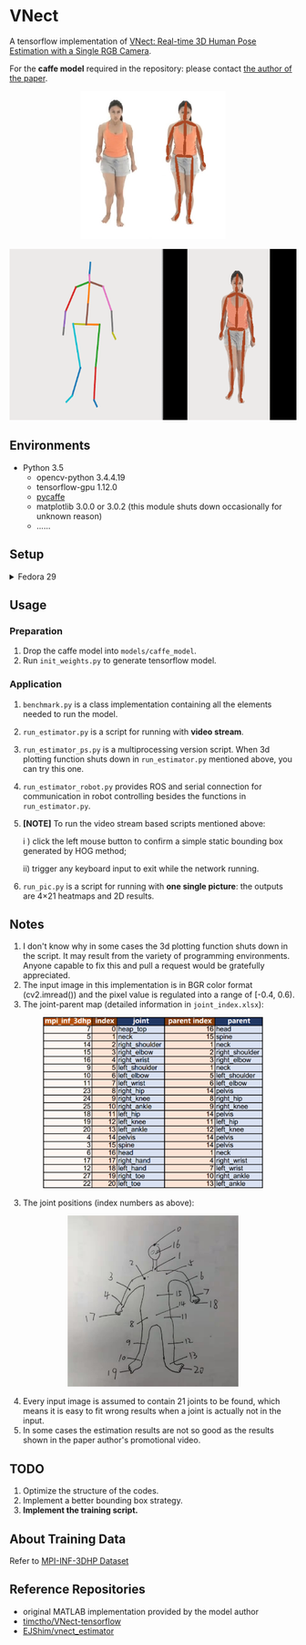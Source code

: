 # VNect

A tensorflow implementation of [VNect: Real-time 3D Human Pose Estimation with a Single RGB Camera](http://gvv.mpi-inf.mpg.de/projects/VNect/).

For the **caffe model** required in the repository: please contact [the author of the paper](http://gvv.mpi-inf.mpg.de/projects/VNect/).



<p align="center">
    <img src="./pic/test_pic_show.png" height="260">
</p>
<p align="center">
    <img src="./pic/test_video_show.gif" height="300">
</p>


## Environments

- Python 3.5
  - opencv-python 3.4.4.19
  - tensorflow-gpu 1.12.0
  - [pycaffe](https://github.com/BVLC/caffe/tree/windows)
  - matplotlib 3.0.0 or 3.0.2 (this module shuts down occasionally for unknown reason)
  - ……

## Setup
<details><summary>Fedora 29</summary>
<p>

#### Install python dependencies:
```
pip3 install -r requirements.txt --user
```
#### Install caffe dependencies
```
sudo dnf install protobuf-devel leveldb-devel snappy-devel opencv-devel boost-devel hdf5-devel glog-devel gflags-devel lmdb-devel atlas-devel python-lxml boost-python3-devel
```
#### Setup Caffe
```
git clone https://github.com/BVLC/caffe.git
cd caffe
```

#### Configure Makefile.config (Include python3 and fix path)

#### Build Caffe
```
sudo make all
sudo make runtest
sudo make pycaffe
sudo make distribute
sudo cp .build_release/lib/ /usr/lib64
sudo cp -a distribute/python/caffe/ /usr/lib/python3.7/site-packages/
```
</p>
</details>


## Usage

### Preparation

1. Drop the caffe model into `models/caffe_model`.
2. Run `init_weights.py` to generate tensorflow model.

### Application

1. `benchmark.py` is a class implementation containing all the elements needed to run the model.

2. `run_estimator.py` is a script for running with **video stream**.

3. `run_estimator_ps.py` is a multiprocessing version script. When 3d plotting function shuts down in `run_estimator.py` mentioned above, you can try this one.

4. `run_estimator_robot.py` provides ROS and serial connection for communication in robot controlling besides the functions in `run_estimator.py`.

5. **[NOTE]** To run the video stream based scripts mentioned above:

   i ) click the left mouse button to confirm a simple static bounding box generated by HOG method;

   ii) trigger any keyboard input to exit while the network running.

6. `run_pic.py` is a script for running with **one single picture**: the outputs are 4×21 heatmaps and 2D results.



## Notes

1. I don't know why in some cases the 3d plotting function shuts down in the script. It may result from the variety of programming environments. Anyone capable to fix this and pull a request would be gratefully appreciated.
2. The input image in this implementation is in BGR color format (cv2.imread()) and the pixel value is regulated into a range of [-0.4, 0.6).
3. The joint-parent map (detailed information in `joint_index.xlsx`):

<p align="center">
    <img src="./pic/joint_index.png" height="300">
</p>

3. The joint positions (index numbers as above):

<p align="center">
    <img src="./pic/joint_pos.jpg" height="300">
</p>


4. Every input image is assumed to contain 21 joints to be found, which means it is easy to fit wrong results when a joint is actually not in the input.
5. In some cases the estimation results are not so good as the results shown in the paper author's promotional video.



## TODO

1. Optimize the structure of the codes.
2. Implement a better bounding box strategy.
4. **Implement the training script.**



## About Training Data

Refer to [MPI-INF-3DHP Dataset](https://github.com/XinArkh/mpi_inf_3dhp)



## Reference Repositories

- original MATLAB implementation provided by the model author
- [timctho/VNect-tensorflow](https://github.com/timctho/VNect-tensorflow)
- [EJShim/vnect_estimator](https://github.com/EJShim/vnect_estimator)
